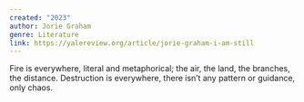```yaml
---
created: "2023"
author: Jorie Graham
genre: Literature
link: https://yalereview.org/article/jorie-graham-i-am-still
---
```


Fire is everywhere, literal and metaphorical; the air, the land, the branches, the distance. Destruction is everywhere, there isn’t any pattern or guidance, only chaos.
